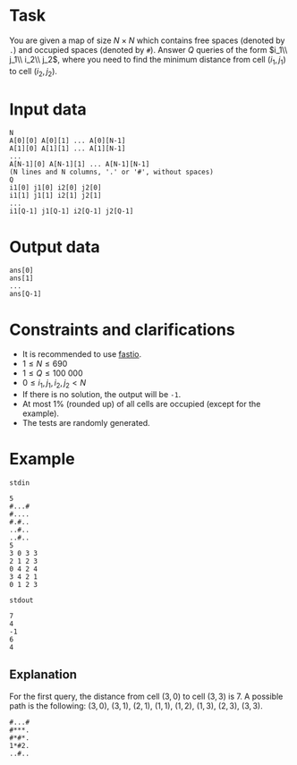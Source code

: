 
# Task

You are given a map of size $N \times N$ which contains free spaces (denoted by `.`) and occupied spaces (denoted by `#`). Answer $Q$ queries of the form $i_1\\ j_1\\ i_2\\ j_2$, where you need to find the minimum distance from cell $(i_1, j_1)$ to cell $(i_2, j_2)$.

# Input data

```
N
A[0][0] A[0][1] ... A[0][N-1]
A[1][0] A[1][1] ... A[1][N-1]
...
A[N-1][0] A[N-1][1] ... A[N-1][N-1]
(N lines and N columns, '.' or '#', without spaces)
Q
i1[0] j1[0] i2[0] j2[0]
i1[1] j1[1] i2[1] j2[1]
...
i1[Q-1] j1[Q-1] i2[Q-1] j2[Q-1]
```

# Output data

```
ans[0]
ans[1]
...
ans[Q-1]
```

# Constraints and clarifications
* It is recommended to use [fastio](https://www.geeksforgeeks.org/fast-io-for-competitive-programming/).
* $1 \le N \le 690$
* $1 \le Q \le 100\ 000$
* $0 \le i_1, j_1, i_2, j_2 < N$
* If there is no solution, the output will be `-1`.
* At most $1\%$ (rounded up) of all cells are occupied (except for the example).
* The tests are randomly generated.

# Example

`stdin`
```
5
#...#
#....
#.#..
..#..
..#..
5
3 0 3 3
2 1 2 3
0 4 2 4
3 4 2 1
0 1 2 3
```

`stdout`
```
7
4
-1
6
4
```

## Explanation

For the first query, the distance from cell $(3, 0)$ to cell $(3, 3)$ is $7$. A possible path is the following: $(3, 0)$, $(3, 1)$, $(2, 1)$, $(1, 1)$, $(1, 2)$, $(1, 3)$, $(2, 3)$, $(3, 3)$.

```
#...#
#***.
#*#*.
1*#2.
..#..
```

```
